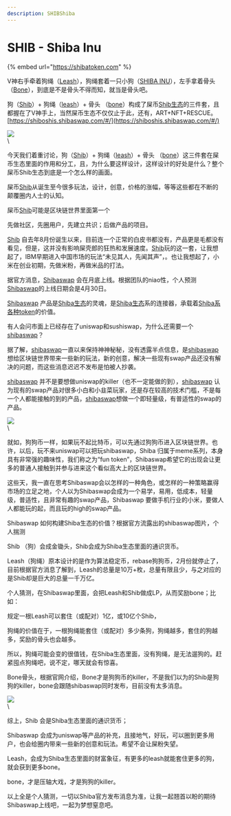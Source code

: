 ```yaml
---
description: SHIBShiba
---
```


# SHIB - Shiba Inu

{% embed url="https://shibatoken.com" %}

V神右手牵着狗绳（[Leash](https://dex.guru/token/0x9813037ee2218799597d83d4a5b6f3b6778218d9-eth)），狗绳套着一只小狗（[SHIBA INU](https://www.dextools.io/app/ether/pair-explorer/0x811beed0119b4afce20d2583eb608c6f7af1954f)），左手拿着骨头（[Bone](https://dex.guru/token/0x9813037ee2218799597d83d4a5b6f3b6778218d9-eth)），到底是不是骨头不得而知，就当是骨头吧。

狗（[Shib](https://www.dextools.io/app/ether/pair-explorer/0x811beed0119b4afce20d2583eb608c6f7af1954f)）+ 狗绳（[leash](https://dex.guru/token/0x9813037ee2218799597d83d4a5b6f3b6778218d9-eth)）+ 骨头 （[bone](https://dex.guru/token/0x9813037ee2218799597d83d4a5b6f3b6778218d9-eth)）构成了屎币[Shib生态](https://shibatoken.com/)的三件套，且都握在了V神手上，当然屎币生态不仅仅止于此，还有，ART+NFT+RESCUE。[https://shiboshis.shibaswap.com/#/](https://shiboshis.shibaswap.com/#/)

![](https://nimg.ws.126.net/?url=http%3A%2F%2Fdingyue.ws.126.net%2F2021%2F0516%2F3a4ae433j00qt7diq0014c000hs009hc.jpg\&thumbnail=650x2147483647\&quality=80\&type=jpg)\
\\

今天我们着重讨论，狗（[Shib](https://www.dextools.io/app/ether/pair-explorer/0x811beed0119b4afce20d2583eb608c6f7af1954f)）+ 狗绳（[leash](https://dex.guru/token/0x9813037ee2218799597d83d4a5b6f3b6778218d9-eth)）+ 骨头 （[bone](https://dex.guru/token/0x9813037ee2218799597d83d4a5b6f3b6778218d9-eth)）这三件套在屎币生态里面的作用和分工，且，为什么要这样设计，这样设计的好处是什么？整个屎币Shib生态到底是一个怎么样的画面。

屎币[Shib](https://www.dextools.io/app/ether/pair-explorer/0x811beed0119b4afce20d2583eb608c6f7af1954f)从诞生至今很多玩法，设计，创意，价格的涨幅，等等这些都在不断的颠覆圈内人士的认知。

屎币[Shib](https://www.dextools.io/app/ether/pair-explorer/0x811beed0119b4afce20d2583eb608c6f7af1954f)可能是区块链世界里面第一个

先做社区，先圈用户，先建立共识；后做产品的项目。

[Shib](https://www.dextools.io/app/ether/pair-explorer/0x811beed0119b4afce20d2583eb608c6f7af1954f) 自去年8月份诞生以来，目前连一个正常的白皮书都没有，产品更是毛都没有看见，但是，这并没有影响屎壳郎的狂热和发展速度。[Shib](https://www.dextools.io/app/ether/pair-explorer/0x811beed0119b4afce20d2583eb608c6f7af1954f)玩的这一套，让我想起了，IBM早期进入中国市场的玩法“未见其人，先闻其声”，。也让我想起了，小米在创业初期，先做米粉，再做米品的打法。

据官方消息，[Shibaswap](https://shibaswap.com/) 会在月底上线。根据团队的niao性，个人预测[Shibaswap](https://shibaswap.com/)的上线日期会是4月30日。

[Shibaswap](https://shibaswap.com/) 产品是[Shiba生态](https://shibatoken.com/)的灵魂，是[Shiba生态](https://shibatoken.com/)系的连接器，承载着[Shiba系](https://shibatoken.com/)[各种token](https://shibatoken.com/)的价值。

有人会问市面上已经存在了uniswap和sushiswap，为什么还需要一个[shibaswap](https://shibaswap.com/)？

据了解，[shibaswap](https://shibaswap.com/)一直以来保持神神秘秘，没有透露半点信息，是[shibaswap](https://shibaswap.com/)想给区块链世界带来一些新的玩法，新的创意，解决一些现有swap产品还没有解决的问题，而这些消息迟迟不发布是怕被人抄袭。

[shibaswap](https://shibaswap.com/) 并不是要想做uniswap的killer（也不一定能做的到），[shibaswap](https://shibaswap.com/) 认为现有的swap产品对很多小白和小韭菜玩家，还是存在较高的技术门槛，不是每一个人都能接触的到的产品，[shibaswap](https://shibaswap.com/)想做一个即轻量级，有普适性的swap的产品。

![](https://nimg.ws.126.net/?url=http%3A%2F%2Fdingyue.ws.126.net%2F2021%2F0516%2Fddb13eb3j00qt7diq000xc000hs00bfc.jpg\&thumbnail=650x2147483647\&quality=80\&type=jpg)\
\\

就如，狗狗币一样，如果玩不起比特币，可以先通过狗狗币进入区块链世界。也许，以后，玩不来uniswap可以把玩shibaswap，Shiba 归属于meme系列，本身具有非常强的趣味性，我们称之为“fun token”，Shibaswap希望它的出现会让更多的普通人接触到并参与进来这个看似高大上的区块链世界。

这些天，我一直在思考Shibaswap会以怎样的一种角色，或怎样的一种策略赢得市场的立足之地，个人以为Shibaswap会成为一个易学，易用，低成本，轻量级，普适性，且非常有趣的swap产品，Shibaswap 要做手机行业的小米，要做人人都能玩的起，而且玩的high的swap产品。

Shibaswap 如何构建Shiba生态的价值？根据官方流露出的shibaswap图片，个人揣测

Shib （狗）会成金锄头，Shib会成为Shiba生态里面的通识货币。

Leash（狗绳）原本设计的是作为算法稳定币，rebase狗狗币，2月份就停止了，目前根据官方消息了解到，Leash的总量是10万+枚，总量有限且少，与之对应的是Shib却是巨大的总量一千万亿。

个人猜测，在Shibaswap里面，会把Leash和Shib做成LP，从而奖励bone；比如：

规定一根Leash可以套住（或配对）1亿，或10亿个Shib，

狗绳的价值在于，一根狗绳能套住（或配对）多少条狗，狗绳越多，套住的狗越多，奖励的骨头也会越多。

所以，狗绳可能会变的很值钱，在Shiba生态里面，没有狗绳，是无法遛狗的。赶紧囤点狗绳吧，说不定，哪天就会有惊喜。

Bone骨头，根据官网介绍，Bone才是狗狗币的killer，不是我们以为的Shib是狗狗的killer，bone会跟随shibaswap同时发布，目前没有太多消息。

![](https://nimg.ws.126.net/?url=http%3A%2F%2Fdingyue.ws.126.net%2F2021%2F0516%2F2d780317j00qt7diq000rc000hs008rc.jpg\&thumbnail=650x2147483647\&quality=80\&type=jpg)\
\\

综上，Shib 会是Shiba生态里面的通识货币；

Shibaswap 会成为uniswap等产品的补充，且接地气，好玩，可以圈到更多用户，也会给圈内带来一些新的创意和玩法。希望不会让屎粉失望。

Leash，会成为Shiba生态里面的财富象征，有更多的leash就能套住更多的狗，就会获到更多bone。

bone，才是压轴大戏，才是狗狗的killer。

以上全是个人猜测，一切以Shiba官方发布消息为准，让我一起翘首以盼的期待Shibaswap上线吧，一起为梦想窒息吧。
